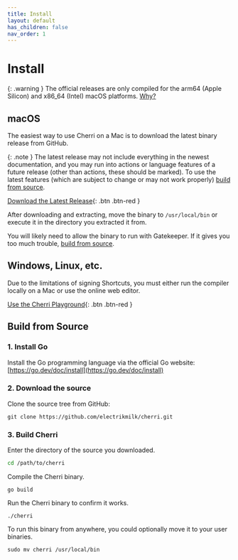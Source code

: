 ```yaml
---
title: Install
layout: default
has_children: false
nav_order: 1
---
```


# Install

{: .warning }
The official releases are only compiled for the arm64 (Apple Silicon) and x86_64 (Intel) macOS platforms. [Why?](https://cherrilang.org/faq#why-macos-only)

## macOS

The easiest way to use Cherri on a Mac is to download the latest binary release from GitHub.

{: .note }
The latest release may not include everything in the newest documentation, and you may run into actions or language features of a future release (other than actions, these should be marked). To use the latest features (which are subject to change or may not work properly) [build from source](#build-from-source).

[Download the Latest Release](https://github.com/electrikmilk/cherri/releases){: .btn .btn-red }

After downloading and extracting, move the binary to `/usr/local/bin` or execute it in the directory you extracted it from.

You will likely need to allow the binary to run with Gatekeeper. If it gives you too much trouble, [build from source](#build-from-source).

## Windows, Linux, etc.

Due to the limitations of signing Shortcuts, you must either run the compiler locally on a Mac or use the online web editor.

[Use the Cherri Playground](https://playground.cherrilang.org/){: .btn .btn-red }

## Build from Source

### 1. Install Go

Install the Go programming language via the official Go website: [https://go.dev/doc/install](https://go.dev/doc/install)


### 2. Download the source

Clone the source tree from GitHub: 

```console
git clone https://github.com/electrikmilk/cherri.git
```

### 3. Build Cherri

Enter the directory of the source you downloaded.

```bash
cd /path/to/cherri
```

Compile the Cherri binary.

```console
go build
```

Run the Cherri binary to confirm it works.

```console
./cherri
```

To run this binary from anywhere, you could optionally move it to your user binaries.

```console
sudo mv cherri /usr/local/bin
```
